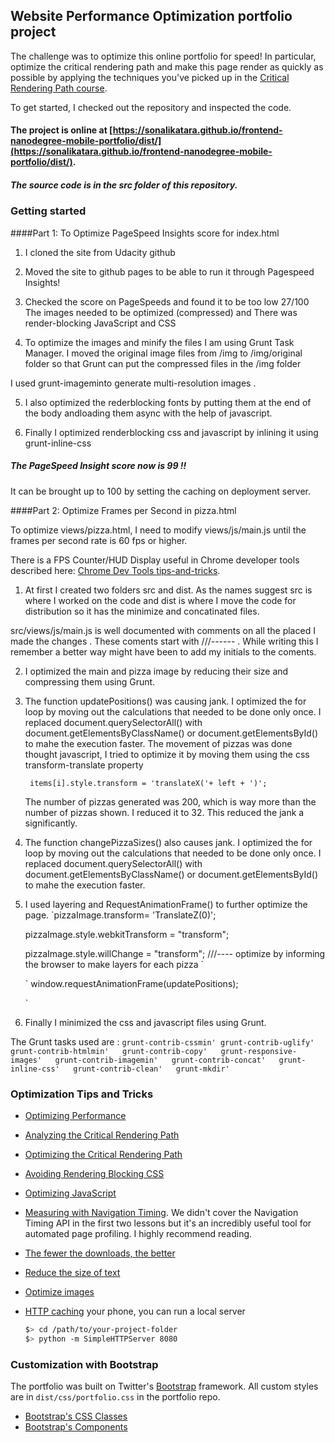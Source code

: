 ## Website Performance Optimization portfolio project

The challenge was to optimize this online portfolio for speed! In particular, optimize the critical rendering path and make this page render as quickly as possible by applying the techniques you've picked up in the [Critical Rendering Path course](https://www.udacity.com/course/ud884).

To get started, I checked out the repository  and inspected the code.

#### The project is online at [https://sonalikatara.github.io/frontend-nanodegree-mobile-portfolio/dist/](https://sonalikatara.github.io/frontend-nanodegree-mobile-portfolio/dist/).


##### The source code is in the src folder of this repository.


### Getting started

####Part 1: To Optimize PageSpeed Insights score for index.html

1. I cloned the site from Udacity github

2. Moved the site to github pages to be able to run it through Pagespeed Insights! 

3. Checked the score on PageSpeeds and found it to be too low 27/100
   The images needed to be optimized (compressed) and  There was render-blocking JavaScript and CSS 

4. To optimize the images and minify the files I am using Grunt Task Manager.
    I moved the original image files from /img to /img/original folder so that Grunt can put the compressed files in the /img folder

  I used grunt-imageminto generate multi-resolution images .

5. I also optimized the rederblocking fonts by putting them at the end of the body andloading them async with the help of javascript.

6. Finally I optimized renderblocking css and javascript by inlining it using grunt-inline-css

##### The PageSpeed Insight score now is 99 !!

It can be brought up to 100 by setting the caching on deployment server.


####Part 2: Optimize Frames per Second in pizza.html

To optimize views/pizza.html, I need to modify views/js/main.js until the frames per second rate is 60 fps or higher. 

There is a FPS Counter/HUD Display useful in Chrome developer tools described here: [Chrome Dev Tools tips-and-tricks](https://developer.chrome.com/devtools/docs/tips-and-tricks).

1. At first I created two folders src and dist. As the names suggest src is where I worked on the code and dist is where I move the code for distribution so it has the  minimize and concatinated files.

 src/views/js/main.js is well documented with comments on all the placed I made the changes . These coments start with ///------ . While writing this I remember a better way might have been to add my initials to the coments.

2. I optimized the main and pizza image by reducing their size and compressing them using Grunt. 

3. The function updatePositions() was causing jank.
   I optimized the for loop by moving out the calculations that needed to be done only once.
   I replaced document.querySelectorAll() with document.getElementsByClassName() or document.getElementsById() to mahe the execution faster.
   The movement of pizzas was done thought javascript, I tried to optimize it by moving them using the css transform-translate property

   ` items[i].style.transform = 'translateX('+ left + ')';`
   
   The number of pizzas generated was 200, which is way more than the number of pizzas shown. I reduced it to 32. This reduced the jank a significantly.

4. The function changePizzaSizes() also causes jank.
   I optimized the for loop by moving out the calculations that needed to be done only once.
   I replaced document.querySelectorAll() with document.getElementsByClassName() or document.getElementsById() to mahe the execution faster.
   
5. I used layering and RequestAnimationFrame() to further optimize the page.
   `pizzaImage.transform= 'TranslateZ(0)';

   pizzaImage.style.webkitTransform = "transform";
   
   pizzaImage.style.willChange = "transform";        ///---- optimize by informing the browser to make layers for each pizza
   `
   
    `
    window.requestAnimationFrame(updatePositions);

   `

6. Finally I minimized the css and javascript files using Grunt.
  


The Grunt tasks used are :
`
     grunt-contrib-cssmin'
     grunt-contrib-uglify'  
     grunt-contrib-htmlmin'  
     grunt-contrib-copy'  
     grunt-responsive-images'  
     grunt-contrib-imagemin'  
     grunt-contrib-concat'  
     grunt-inline-css'  
     grunt-contrib-clean'  
     grunt-mkdir'
`

### Optimization Tips and Tricks
* [Optimizing Performance](https://developers.google.com/web/fundamentals/performance/ "web performance")
* [Analyzing the Critical Rendering Path](https://developers.google.com/web/fundamentals/performance/critical-rendering-path/analyzing-crp.html "analyzing crp")
* [Optimizing the Critical Rendering Path](https://developers.google.com/web/fundamentals/performance/critical-rendering-path/optimizing-critical-rendering-path.html "optimize the crp!")
* [Avoiding Rendering Blocking CSS](https://developers.google.com/web/fundamentals/performance/critical-rendering-path/render-blocking-css.html "render blocking css")
* [Optimizing JavaScript](https://developers.google.com/web/fundamentals/performance/critical-rendering-path/adding-interactivity-with-javascript.html "javascript")
* [Measuring with Navigation Timing](https://developers.google.com/web/fundamentals/performance/critical-rendering-path/measure-crp.html "nav timing api"). We didn't cover the Navigation Timing API in the first two lessons but it's an incredibly useful tool for automated page profiling. I highly recommend reading.
* <a href="https://developers.google.com/web/fundamentals/performance/optimizing-content-efficiency/eliminate-downloads.html">The fewer the downloads, the better</a>
* <a href="https://developers.google.com/web/fundamentals/performance/optimizing-content-efficiency/optimize-encoding-and-transfer.html">Reduce the size of text</a>
* <a href="https://developers.google.com/web/fundamentals/performance/optimizing-content-efficiency/image-optimization.html">Optimize images</a>
* <a href="https://developers.google.com/web/fundamentals/performance/optimizing-content-efficiency/http-caching.html">HTTP caching</a>
your phone, you can run a local server

  ```bash
  $> cd /path/to/your-project-folder
  $> python -m SimpleHTTPServer 8080
  ```
### Customization with Bootstrap
The portfolio was built on Twitter's <a href="http://getbootstrap.com/">Bootstrap</a> framework. All custom styles are in `dist/css/portfolio.css` in the portfolio repo.

* <a href="http://getbootstrap.com/css/">Bootstrap's CSS Classes</a>
* <a href="http://getbootstrap.com/components/">Bootstrap's Components</a>

